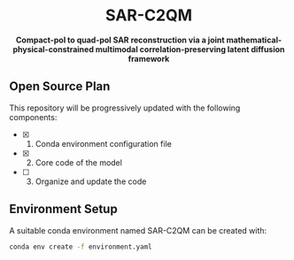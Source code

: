 <div align="center">
  
# SAR-C2QM

**Compact-pol to quad-pol SAR reconstruction via a joint mathematical-physical-constrained multimodal correlation-preserving latent diffusion framework**

</div>

## Open Source Plan

This repository will be progressively updated with the following components:

- [x] 1. Conda environment configuration file
- [x] 2. Core code of the model
- [ ] 3. Organize and update the code

## Environment Setup

A suitable conda environment named SAR-C2QM can be created with:

```bash
conda env create -f environment.yaml
